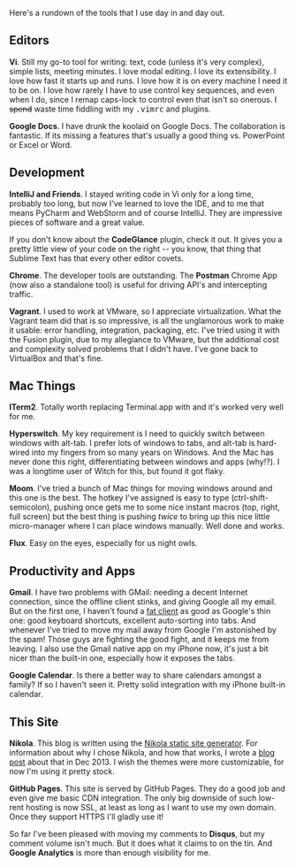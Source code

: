 <!--
.. title: The Tools I Use
.. slug: tools
.. date: 2015/04/28 1:00
-->

Here's a rundown of the tools that I use day in and day out.

<h2>Editors</h2>

**Vi**. Still my go-to tool for writing: text, code (unless it's
very complex), simple lists, meeting minutes. I love modal editing.
I love its extensibility. I love how fast it starts up and runs.
I love how it is on every machine I need it to be on. I love how
rarely I have to use control key sequences, and even when I do,
since I remap caps-lock to control even that isn't so onerous.  I
<strike>spend</strike> waste time fiddling with my
<tt>.vimrc</tt> and plugins.

**Google Docs**. I have drunk the koolaid on Google Docs. The
collaboration is fantastic. If its missing a features that's usually
a good thing vs. PowerPoint or Excel or Word.


<h2>Development</h2>

**IntelliJ and Friends**. I stayed writing code in Vi only for a
long time, probably too long, but now I've learned to love the IDE,
and to me that means PyCharm and WebStorm and of course IntelliJ.
They are impressive pieces of software and a great value.

If you don't know about the **CodeGlance** plugin, check it out.
It gives you a pretty little view of your code on the right -- you
know, that thing that Sublime Text has that every other editor
covets.

**Chrome**. The developer tools are outstanding. The **Postman** Chrome App 
(now also a standalone tool) is useful for driving API's and intercepting
traffic.

**Vagrant**. I used to work at VMware, so I appreciate virtualization.
What the Vagrant team did that is so impressive, is all the unglamorous
work to make it usable: error handling, integration, packaging,
etc. I've tried using it with the Fusion plugin, due to my allegiance
to VMware, but the additional cost and complexity solved problems
that I didn't have. I've gone back to VirtualBox and that's fine.


<h2>Mac Things</h2>

**ITerm2**. Totally worth replacing Terminal.app with and it's worked
very well for me. 

**Hyperswitch**. My key requirement is I need to quickly switch
between windows with alt-tab. I prefer lots of windows to tabs, and 
alt-tab is hard-wired into my fingers from so many years on Windows.
And the Mac has never done this right, differentiating between 
windows and apps (why!?). I was a longtime user of Witch for this, 
but found it got flaky.

**Moom**. I've tried a bunch of Mac things for moving windows around
and this one is the best. The hotkey I've assigned is easy to type
(ctrl-shift-semicolon), pushing once gets me to some nice instant 
macros (top, right, full screen) but the best thing is pushing 
*twice* to bring up this nice little micro-manager where I can place
windows manually. Well done and works.

**Flux**. Easy on the eyes, especially for us night owls.

<h2>Productivity and Apps</h2>

**Gmail**. I have two problems with GMail: needing a decent Internet
connection, since the offline client stinks, and giving Google all my 
email. But on the first one, I haven't found a [fat client][airmail]
as good as Google's thin one: good keyboard shortcuts, excellent
auto-sorting into tabs. And whenever I've tried to move my mail
away from Google I'm astonished by the spam! Those guys are fighting
the good fight, and it keeps me from leaving. I also use the Gmail
native app on my iPhone now, it's just a bit nicer than the built-in
one, especially how it exposes the tabs.

**Google Calendar**. Is there a better way to share calendars amongst
a family? If so I haven't seen it. Pretty solid integration with
my iPhone built-in calendar.



<h2>This Site</h2>

**Nikola**. This blog is written using the [Nikola static site generator][nikola].
For information about why I chose Nikola, and how that works, I
wrote a [blog post][static] about that in Dec 2013. I wish the
themes were more customizable, for now I'm using it pretty stock.

**GitHub Pages**. This site is served by GitHub Pages. They do a
good job and even give me basic CDN integration. The only big
downside of such low-rent hosting is now SSL, at least as long as
I want to use my own domain.  Once they support HTTPS I'll gladly
use it!

So far I've been pleased with moving my comments to **Disqus**, but
my comment volume isn't much. But it does what it claims to on the
tin. And **Google Analytics** is more than enough visibility for me.




  [nikola]: http://getnikola.com/
  [static]: http://sef.kloninger.com/posts/switching-to-static.html
  [airmail]: http://sef.kloninger.com/posts/201312airmail.html
